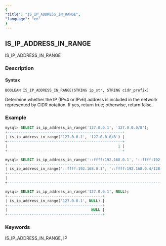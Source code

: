 ```yaml
---
{
"title": "IS_IP_ADDRESS_IN_RANGE",
"language": "en"
}
---
```


<!-- 
Licensed to the Apache Software Foundation (ASF) under one
or more contributor license agreements.  See the NOTICE file
distributed with this work for additional information
regarding copyright ownership.  The ASF licenses this file
to you under the Apache License, Version 2.0 (the
"License"); you may not use this file except in compliance
with the License.  You may obtain a copy of the License at
  http://www.apache.org/licenses/LICENSE-2.0
Unless required by applicable law or agreed to in writing,
software distributed under the License is distributed on an
"AS IS" BASIS, WITHOUT WARRANTIES OR CONDITIONS OF ANY
KIND, either express or implied.  See the License for the
specific language governing permissions and limitations
under the License.
-->

## IS_IP_ADDRESS_IN_RANGE

IS_IP_ADDRESS_IN_RANGE

### Description

#### Syntax

`BOOLEAN IS_IP_ADDRESS_IN_RANGE(STRING ip_str, STRING cidr_prefix)`

Determine whether the IP (IPv4 or IPv6) address is included in the network represented by CIDR notation. If yes, return true; otherwise, return false.

### Example

```sql
mysql> SELECT is_ip_address_in_range('127.0.0.1', '127.0.0.0/8');
+----------------------------------------------------+
| is_ip_address_in_range('127.0.0.1', '127.0.0.0/8') |
+----------------------------------------------------+
|                                                  1 |
+----------------------------------------------------+

mysql> SELECT is_ip_address_in_range('::ffff:192.168.0.1', '::ffff:192.168.0.4/128');
+------------------------------------------------------------------------+
| is_ip_address_in_range('::ffff:192.168.0.1', '::ffff:192.168.0.4/128') |
+------------------------------------------------------------------------+
|                                                                      0 |
+------------------------------------------------------------------------+

mysql> SELECT is_ip_address_in_range('127.0.0.1', NULL);
+-------------------------------------------+
| is_ip_address_in_range('127.0.0.1', NULL) |
+-------------------------------------------+
|                                      NULL |
+-------------------------------------------+
```

### Keywords

IS_IP_ADDRESS_IN_RANGE, IP
